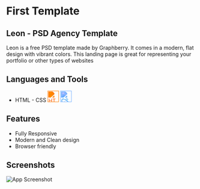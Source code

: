 
# First Template 
## Leon - PSD Agency Template

Leon is a free PSD template made by Graphberry. It comes in a modern, flat design with vibrant colors. This landing page is great for representing your portfolio or other types of websites


## Languages and Tools
- HTML - CSS
<img src="https://cdn.jsdelivr.net/npm/simple-icons@v5/icons/html5.svg" alt="HTML Icon" width="30" height="30" style="filter: invert(39%) sepia(83%) saturate(2881%) hue-rotate(359deg) brightness(101%) contrast(101%);" /> <img src="https://cdn.jsdelivr.net/npm/simple-icons@v5/icons/css3.svg" alt="CSS Icon" width="30" height="30" style="filter: invert(23%) sepia(92%) saturate(1942%) hue-rotate(190deg) brightness(104%) contrast(101%);" />

## Features

- Fully Responsive
- Modern and Clean design
- Browser friendly


## Screenshots

![App Screenshot](https://graphberry-imgs.imgix.net/leon-psd-agency-template-312.png?auto=compress,format&q=80&w=800)

